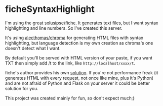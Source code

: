 # ficheSyntaxHighlight

I'm using the great [solusipse/fiche](https://github.com/solusipse/fiche). It generates text files, but I want syntax highlighting and line numbers. So I've created this server.

It's using [alecthomas/chroma](https://github.com/alecthomas/chroma) for generating HTML files with syntax highlighting, but language detection is my own creation as chroma's one doesn't detect what I want.

By default you'll be served with HTML version of your paste, if you want TXT then simply add /t to the link, like `http://localhost/xxxx/t`.

fiche's author provides his own [solution](https://github.com/solusipse/fiche/tree/master/extras/lines). If you're not performance freak (it generates HTML with every request, not once like mine, plus it's Python) and are not afraid of Python and Flask on your server it could be better solution for you.

This project was created mainly for fun, so don't expect much;)
